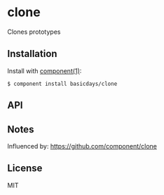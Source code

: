# clone
  Clones prototypes

## Installation
  Install with [component(1)](http://component.io):

    $ component install basicdays/clone

## API


## Notes
Influenced by: https://github.com/component/clone

## License

  MIT
